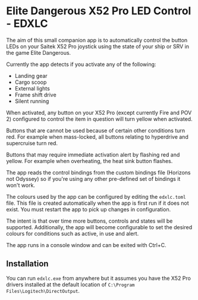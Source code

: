 # Elite Dangerous X52 Pro LED Control - EDXLC

The aim of this small companion app is to automatically control the button LEDs
on your Saitek X52 Pro joystick using the state of your ship or SRV in the game
Elite Dangerous.

Currently the app detects if you activate any of the following:

- Landing gear
- Cargo scoop
- External lights
- Frame shift drive
- Silent running

When activated, any button on your X52 Pro (except currently Fire and POV 2)
configured to control the item in question will turn yellow when activated.

Buttons that are cannot be used because of certain other conditions turn red.
For example when mass-locked, all buttons relating to hyperdrive and supercruise
turn red.

Buttons that may require immediate activation alert by flashing red and yellow.
For example when overheating, the heat sink button flashes.

The app reads the control bindings from the custom bindings file (Horizons not
Odyssey) so if you're using any other pre-defined set of bindings it won't work.

The colours used by the app can be configured by editing the `edxlc.toml` file.
This file is created automatically when the app is first run if it does not
exist. You must restart the app to pick up changes in configuration.

The intent is that over time more buttons, controls and states will be
supported. Additionally, the app will become configurable to set the desired
colours for conditions such as active, in use and alert.

The app runs in a console window and can be exited with Ctrl+C.

## Installation

You can run `edxlc.exe` from anywhere but it assumes you have the X52 Pro
drivers installed at the default location of
`C:\Program Files\Logitech\DirectOutput`.